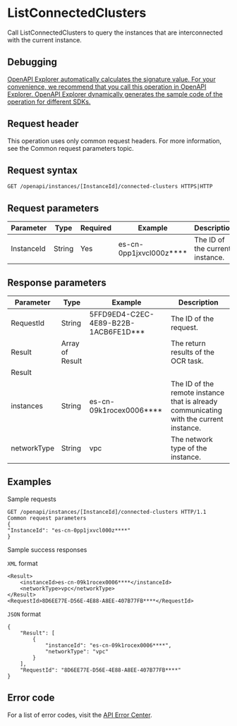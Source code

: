 # ListConnectedClusters

Call ListConnectedClusters to query the instances that are interconnected with the current instance.

## Debugging

[OpenAPI Explorer automatically calculates the signature value. For your convenience, we recommend that you call this operation in OpenAPI Explorer. OpenAPI Explorer dynamically generates the sample code of the operation for different SDKs.](https://api.aliyun.com/#product=elasticsearch&api=ListConnectedClusters&type=ROA&version=2017-06-13)

## Request header

This operation uses only common request headers. For more information, see the Common request parameters topic.

## Request syntax

```
GET /openapi/instances/[InstanceId]/connected-clusters HTTPS|HTTP
```

## Request parameters

|Parameter|Type|Required|Example|Description|
|---------|----|--------|-------|-----------|
|InstanceId|String|Yes|es-cn-0pp1jxvcl000z\*\*\*\*|The ID of the current instance. |

## Response parameters

|Parameter|Type|Example|Description|
|---------|----|-------|-----------|
|RequestId|String|5FFD9ED4-C2EC-4E89-B22B-1ACB6FE1D\*\*\*|The ID of the request. |
|Result|Array of Result| |The return results of the OCR task. |
|Result| | | |
|instances|String|es-cn-09k1rocex0006\*\*\*\*|The ID of the remote instance that is already communicating with the current instance. |
|networkType|String|vpc|The network type of the instance. |

## Examples

Sample requests

```
GET /openapi/instances/[InstanceId]/connected-clusters HTTP/1.1
Common request parameters
{
"InstanceId": "es-cn-0pp1jxvcl000z****"
}
```

Sample success responses

`XML` format

```
<Result>
    <instanceId>es-cn-09k1rocex0006****</instanceId>
    <networkType>vpc</networkType>
</Result>
<RequestId>8D6EE77E-D56E-4E88-A8EE-407B77FB****</RequestId>
```

`JSON` format

```
{
	"Result": [
		{
			"instanceId": "es-cn-09k1rocex0006****",
			"networkType": "vpc"
		}
	],
	"RequestId": "8D6EE77E-D56E-4E88-A8EE-407B77FB****"
}
```

## Error code

For a list of error codes, visit the [API Error Center](https://error-center.alibabacloud.com/status/product/elasticsearch).

